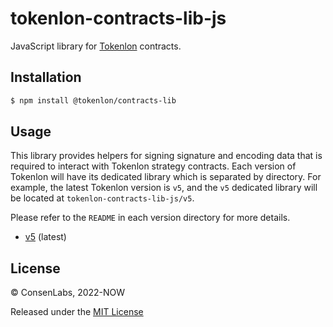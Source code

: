 # tokenlon-contracts-lib-js

JavaScript library for [Tokenlon](https://tokenlon.im/) contracts.

## Installation

```bash
$ npm install @tokenlon/contracts-lib
```

## Usage

This library provides helpers for signing signature and encoding data that is required to interact with Tokenlon strategy contracts. Each version of Tokenlon will have its dedicated library which is separated by directory. For example, the latest Tokenlon version is `v5`, and the `v5` dedicated library will be located at `tokenlon-contracts-lib-js/v5`.

Please refer to the `README` in each version directory for more details.

-   [v5](https://github.com/consenlabs/tokenlon-contracts-lib-js/tree/main/src/v5/README.md) (latest)

## License

© ConsenLabs, 2022-NOW

Released under the [MIT License](https://github.com/consenlabs/tokenlon-contracts-lib-js/blob/main/LICENSE)
